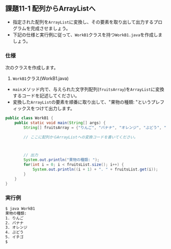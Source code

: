 ## 課題11-1 配列からArrayListへ

- 指定された配列を`ArrayList`に変換し、その要素を取り出して出力するプログラムを完成させましょう。
- 下記の仕様と実行例に従って、`WorkB1`クラスを持つ`WorkB1.java`を作成しましょう。

### 仕様

次のクラスを作成します。

1. `WorkB1`クラス(WorkB1.java)

- `main`メソッド内で、与えられた文字列配列(`fruitsArray`)を`ArrayList`に変換するコードを記述してください。
- 変換した`ArrayList`の要素を順番に取り出して、"果物の種類: "というプレフィックスをつけて出力します。

```java
public class WorkB1 {
    public static void main(String[] args) {
        String[] fruitsArray = {"りんご", "バナナ", "オレンジ", "ぶどう", "イチゴ"};
        
        // ここに配列からArrayListへの変換コードを書いてください。



        // 出力
        System.out.println("果物の種類: ");
        for(int i = 0; i < fruitsList.size(); i++) {
            System.out.println((i + 1) + ". " + fruitsList.get(i));
        }
    }
}
```

### 実行例

```sh
$ java WorkB1
果物の種類: 
1. りんご
2. バナナ
3. オレンジ
4. ぶどう
5. イチゴ
$
```